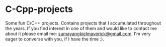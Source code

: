# C-Cpp-projects
Some fun C/C++ projects. 
Contains projects that I accumulated throughout the years. 
If you find interest in one of them and would like to contact me about it please email me: sumayangkielmaverick@gmail.com. 
I'm very eager to converse with you, if I have the time :). 
